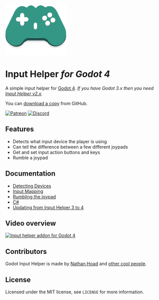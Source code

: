 ![Logo](docs/logo.svg)

# Input Helper _for Godot 4_

A simple input helper for [Godot 4](https://godotengine.org/). _If you have Godot 3.x then you need [Input Helper v2.x](https://github.com/nathanhoad/godot_input_helper/tree/v2.x)._

You can [download a copy](https://github.com/nathanhoad/godot_input_helper/archive/refs/heads/main.zip) from GitHub.

[![Patreon](https://img.shields.io/badge/Patreon-Become%20a%20patron-%23f1465a?style=for-the-badge)](https://www.patreon.com/nathanhoad) [![Discord](https://img.shields.io/discord/945920743915524176?label=discord&logo=discord&logoColor=%23fff&style=for-the-badge)](https://discord.gg/zwBVQdJchX)

## Features

- Detects what input device the player is using
- Can tell the difference between a few different joypads
- Get and set input action buttons and keys
- Rumble a joypad

## Documentation

- [Detecting Devices](docs/Devices.md)
- [Input Mapping](docs/Mapping.md)
- [Rumbling the joypad](docs/Rumbling.md)
- [C#](docs/CSharp.md)
- [Updating from Input Helper 3 to 4](docs/3To4.md)

## Video overview

[![Input helper addon for Godot 4](docs/input-helper-addon-thumb.png)](https://youtu.be/PGy07Q6vHcU)

## Contributors

Godot Input Helper is made by [Nathan Hoad](https://nathanhoad.net) and [other cool people](https://github.com/nathanhoad/godot_input_helper/graphs/contributors).

## License

Licensed under the MIT license, see `LICENSE` for more information.
